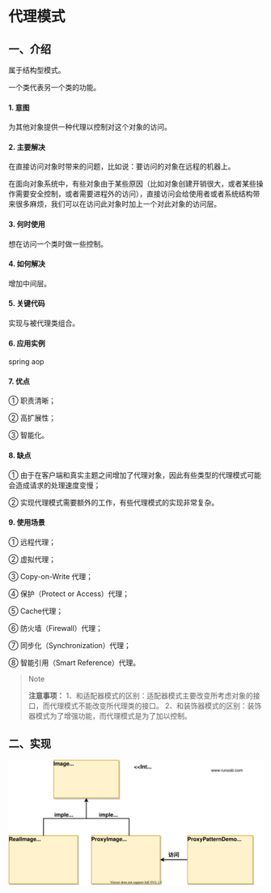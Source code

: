 # 代理模式

## 一、介绍

属于结构型模式。

一个类代表另一个类的功能。

#### 1. 意图

为其他对象提供一种代理以控制对这个对象的访问。

#### 2. 主要解决

在直接访问对象时带来的问题，比如说：要访问的对象在远程的机器上。

在面向对象系统中，有些对象由于某些原因（比如对象创建开销很大，或者某些操作需要安全控制，或者需要进程外的访问），直接访问会给使用者或者系统结构带来很多麻烦，我们可以在访问此对象时加上一个对此对象的访问层。

#### 3. 何时使用

想在访问一个类时做一些控制。

#### 4. 如何解决

增加中间层。

#### 5. 关键代码

实现与被代理类组合。

#### 6. 应用实例

spring aop

#### 7. 优点

① 职责清晰；

② 高扩展性；

③ 智能化。

#### 8. 缺点

① 由于在客户端和真实主题之间增加了代理对象，因此有些类型的代理模式可能会造成请求的处理速度变慢；

② 实现代理模式需要额外的工作，有些代理模式的实现非常复杂。

#### 9. 使用场景

① 远程代理；

② 虚拟代理；

③ Copy-on-Write 代理；

④ 保护（Protect or Access）代理；

⑤ Cache代理；

⑥ 防火墙（Firewall）代理；

⑦ 同步化（Synchronization）代理；

⑧ 智能引用（Smart Reference）代理。

> Note
>
> **注意事项：** 1、和适配器模式的区别：适配器模式主要改变所考虑对象的接口，而代理模式不能改变所代理类的接口。 2、和装饰器模式的区别：装饰器模式为了增强功能，而代理模式是为了加以控制。

## 二、实现

![代理模式的 UML 图](代理模式.assets/20211025-proxy.svg)